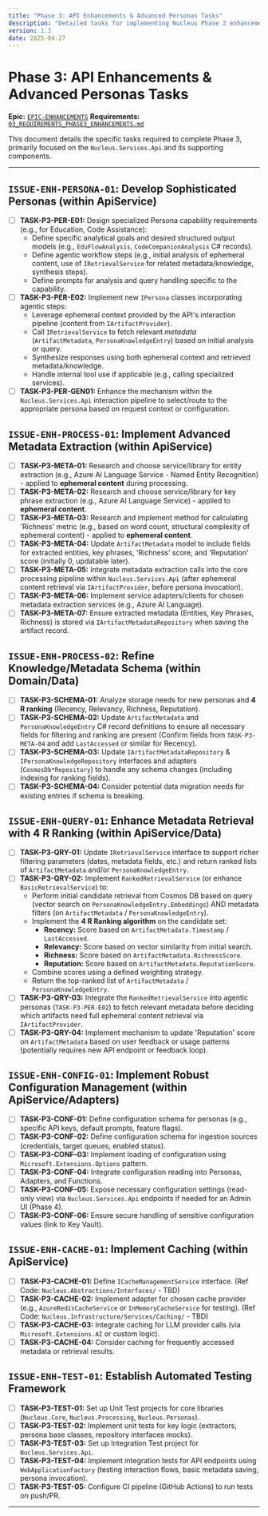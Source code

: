 ```yaml
---
title: "Phase 3: API Enhancements & Advanced Personas Tasks"
description: "Detailed tasks for implementing Nucleus Phase 3 enhancements, focusing on sophisticated personas, advanced metadata extraction, 4 R ranking, caching, and configuration."
version: 1.3
date: 2025-04-27
---
```


# Phase 3: API Enhancements & Advanced Personas Tasks

**Epic:** [`EPIC-ENHANCEMENTS`](./00_ROADMAP.md#phase-3-enhancements--sophistication)
**Requirements:** [`03_REQUIREMENTS_PHASE3_ENHANCEMENTS.md`](../Requirements/03_REQUIREMENTS_PHASE3_ENHANCEMENTS.md)

This document details the specific tasks required to complete Phase 3, primarily focused on the `Nucleus.Services.Api` and its supporting components.

---

## `ISSUE-ENH-PERSONA-01`: Develop Sophisticated Personas (within ApiService)

*   [ ] **TASK-P3-PER-E01:** Design specialized Persona capability requirements (e.g., for Education, Code Assistance):
    *   Define specific analytical goals and desired structured output models (e.g., `EduFlowAnalysis`, `CodeCompanionAnalysis` C# records).
    *   Define agentic workflow steps (e.g., initial analysis of ephemeral content, use of `IRetrievalService` for related metadata/knowledge, synthesis steps).
    *   Define prompts for analysis and query handling specific to the capability.
*   [ ] **TASK-P3-PER-E02:** Implement new `IPersona` classes incorporating agentic steps:
    *   Leverage ephemeral context provided by the API's interaction pipeline (content from `IArtifactProvider`).
    *   Call `IRetrievalService` to fetch relevant *metadata* (`ArtifactMetadata`, `PersonaKnowledgeEntry`) based on initial analysis or query.
    *   Synthesize responses using both ephemeral context and retrieved metadata/knowledge.
    *   Handle internal tool use if applicable (e.g., calling specialized services).
*   [ ] **TASK-P3-PER-GEN01:** Enhance the mechanism within the `Nucleus.Services.Api` interaction pipeline to select/route to the appropriate persona based on request context or configuration.

## `ISSUE-ENH-PROCESS-01`: Implement Advanced Metadata Extraction (within ApiService)

*   [ ] **TASK-P3-META-01:** Research and choose service/library for entity extraction (e.g., Azure AI Language Service - Named Entity Recognition) - applied to **ephemeral content** during processing.
*   [ ] **TASK-P3-META-02:** Research and choose service/library for key phrase extraction (e.g., Azure AI Language Service) - applied to **ephemeral content**.
*   [ ] **TASK-P3-META-03:** Research and implement method for calculating 'Richness' metric (e.g., based on word count, structural complexity of ephemeral content) - applied to **ephemeral content**.
*   [ ] **TASK-P3-META-04:** Update `ArtifactMetadata` model to include fields for extracted entities, key phrases, 'Richness' score, and 'Reputation' score (initially 0, updatable later).
*   [ ] **TASK-P3-META-05:** Integrate metadata extraction calls into the core processing pipeline within `Nucleus.Services.Api` (after ephemeral content retrieval via `IArtifactProvider`, before persona invocation).
*   [ ] **TASK-P3-META-06:** Implement service adapters/clients for chosen metadata extraction services (e.g., Azure AI Language).
*   [ ] **TASK-P3-META-07:** Ensure extracted metadata (Entities, Key Phrases, Richness) is stored via `IArtifactMetadataRepository` when saving the artifact record.

## `ISSUE-ENH-PROCESS-02`: Refine Knowledge/Metadata Schema (within Domain/Data)

*   [ ] **TASK-P3-SCHEMA-01:** Analyze storage needs for new personas and **4 R ranking** (Recency, Relevancy, Richness, Reputation).
*   [ ] **TASK-P3-SCHEMA-02:** Update `ArtifactMetadata` and `PersonaKnowledgeEntry` C# record definitions to ensure all necessary fields for filtering and ranking are present (Confirm fields from `TASK-P3-META-04` and add `LastAccessed` or similar for Recency).
*   [ ] **TASK-P3-SCHEMA-03:** Update `IArtifactMetadataRepository` & `IPersonaKnowledgeRepository` interfaces and adapters (`CosmosDb*Repository`) to handle any schema changes (including indexing for ranking fields).
*   [ ] **TASK-P3-SCHEMA-04:** Consider potential data migration needs for existing entries if schema is breaking.

## `ISSUE-ENH-QUERY-01`: Enhance **Metadata** Retrieval with 4 R Ranking (within ApiService/Data)

*   [ ] **TASK-P3-QRY-01:** Update `IRetrievalService` interface to support richer filtering parameters (dates, metadata fields, etc.) and return ranked lists of `ArtifactMetadata` and/or `PersonaKnowledgeEntry`.
*   [ ] **TASK-P3-QRY-02:** Implement `RankedRetrievalService` (or enhance `BasicRetrievalService`) to:
    *   Perform initial candidate retrieval from Cosmos DB based on query (vector search on `PersonaKnowledgeEntry.Embeddings`) AND metadata filters (on `ArtifactMetadata` / `PersonaKnowledgeEntry`).
    *   Implement the **4 R Ranking algorithm** on the candidate set:
        *   **Recency:** Score based on `ArtifactMetadata.Timestamp` / `LastAccessed`.
        *   **Relevancy:** Score based on vector similarity from initial search.
        *   **Richness:** Score based on `ArtifactMetadata.RichnessScore`.
        *   **Reputation:** Score based on `ArtifactMetadata.ReputationScore`.
    *   Combine scores using a defined weighting strategy.
    *   Return the top-ranked list of `ArtifactMetadata` / `PersonaKnowledgeEntry`.
*   [ ] **TASK-P3-QRY-03:** Integrate the `RankedRetrievalService` into agentic personas (`TASK-P3-PER-E02`) to fetch relevant metadata before deciding which artifacts need full ephemeral content retrieval via `IArtifactProvider`.
*   [ ] **TASK-P3-QRY-04:** Implement mechanism to update 'Reputation' score on `ArtifactMetadata` based on user feedback or usage patterns (potentially requires new API endpoint or feedback loop).

## `ISSUE-ENH-CONFIG-01`: Implement Robust Configuration Management (within ApiService/Adapters)

*   [ ] **TASK-P3-CONF-01:** Define configuration schema for personas (e.g., specific API keys, default prompts, feature flags).
*   [ ] **TASK-P3-CONF-02:** Define configuration schema for ingestion sources (credentials, target queues, enabled status).
*   [ ] **TASK-P3-CONF-03:** Implement loading of configuration using `Microsoft.Extensions.Options` pattern.
*   [ ] **TASK-P3-CONF-04:** Integrate configuration reading into Personas, Adapters, and Functions.
*   [ ] **TASK-P3-CONF-05:** Expose necessary configuration settings (read-only view) via `Nucleus.Services.Api` endpoints if needed for an Admin UI (Phase 4).
*   [ ] **TASK-P3-CONF-06:** Ensure secure handling of sensitive configuration values (link to Key Vault).

## `ISSUE-ENH-CACHE-01`: Implement Caching (within ApiService)

*   [ ] **TASK-P3-CACHE-01:** Define `ICacheManagementService` interface. (Ref Code: `Nucleus.Abstractions/Interfaces/` - TBD)
*   [ ] **TASK-P3-CACHE-02:** Implement adapter for chosen cache provider (e.g., `AzureRedisCacheService` or `InMemoryCacheService` for testing). (Ref Code: `Nucleus.Infrastructure/Services/Caching/` - TBD)
*   [ ] **TASK-P3-CACHE-03:** Integrate caching for LLM provider calls (via `Microsoft.Extensions.AI` or custom logic).
*   [ ] **TASK-P3-CACHE-04:** Consider caching for frequently accessed metadata or retrieval results.

## `ISSUE-ENH-TEST-01`: Establish Automated Testing Framework

*   [ ] **TASK-P3-TEST-01:** Set up Unit Test projects for core libraries (`Nucleus.Core`, `Nucleus.Processing`, `Nucleus.Personas`).
*   [ ] **TASK-P3-TEST-02:** Implement unit tests for key logic (extractors, persona base classes, repository interfaces mocks).
*   [ ] **TASK-P3-TEST-03:** Set up Integration Test project for `Nucleus.Services.Api`.
*   [ ] **TASK-P3-TEST-04:** Implement integration tests for API endpoints using `WebApplicationFactory` (testing interaction flows, basic metadata saving, persona invocation).
*   [ ] **TASK-P3-TEST-05:** Configure CI pipeline (GitHub Actions) to run tests on push/PR.

---
